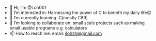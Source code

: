 - 👋 Hi, I’m @Loh001
- 👀 I’m interested in: Harnessing the power of C to benefit my daily life😊
- 🌱 I’m currently learning: C(mostly C89)
- 💞️ I’m looking to collaborate on: small scale projects such as making small usable programs e.g. calculators
- 📫 How to reach me: 
email: jlohzh@gmail.com


<!---
Loh001/Loh001 is a ✨ special ✨ repository because its `README.md` (this file) appears on your GitHub profile.
You can click the Preview link to take a look at your changes.
--->

